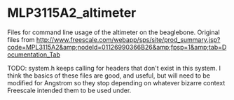 MLP3115A2_altimeter
===================

Files for command line usage of the altimeter on the beaglebone. Original files from http://www.freescale.com/webapp/sps/site/prod_summary.jsp?code=MPL3115A2&amp;nodeId=01126990366B26&amp;fpsp=1&amp;tab=Documentation_Tab

TODO: system.h keeps calling for headers that don't exist in this system. I think the basics of these files are good, and useful, but will need to be modified for Angstrom so they stop depending on whatever bizarre context Freescale intended them to be used under.
